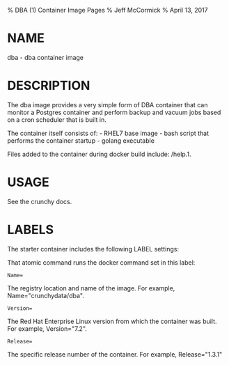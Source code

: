 % DBA (1) Container Image Pages
% Jeff McCormick
% April 13, 2017

# NAME
dba \- dba container image

# DESCRIPTION
The dba image provides a very simple form of DBA container that
can monitor a Postgres container and perform backup and vacuum jobs
based on a cron scheduler that is built in.

The container itself consists of:
    - RHEL7 base image
    - bash script that performs the container startup
    - golang executable 

Files added to the container during docker build include: /help.1.

# USAGE
See the crunchy docs.


# LABELS
The starter container includes the following LABEL settings:

That atomic command runs the docker command set in this label:

`Name=`

The registry location and name of the image. For example, Name="crunchydata/dba".

`Version=`

The Red Hat Enterprise Linux version from which the container was built. For example, Version="7.2".

`Release=`

The specific release number of the container. For example, Release="1.3.1"


